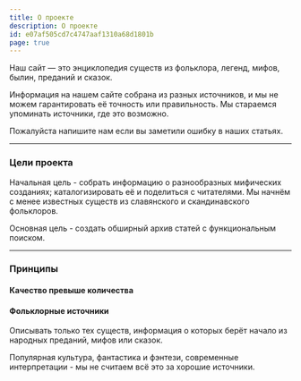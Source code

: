 ```yaml
---
title: О проекте
description: О проекте
id: e07af505cd7c4747aaf1310a68d1801b
page: true
---
```


Наш сайт — это энциклопедия существ из фольклора, легенд, мифов, былин, преданий и сказок.

Информация на нашем сайте собрана из разных источников, и мы не можем гарантировать её точность или правильность. Мы стараемся упоминать источники, где это возможно.

Пожалуйста напишите нам если вы заметили ошибку в наших статьях.

---

### Цели проекта

Начальная цель - собрать информацию о разнообразных мифических созданиях; каталогизировать её и поделиться с читателями. Мы начнём с менее известных существ из славянского и скандинавского фольклоров.

Основная цель - создать обширный архив статей с функциональным поиском.

---

### Принципы

#### Качество превыше количества

#### Фольклорные источники

Описывать только тех существ, информация о которых берёт начало из народных преданий, мифов или сказок.

Популярная культура, фантастика и фэнтези, современные интерпретации - мы не считаем всё это за хорошие источники.
